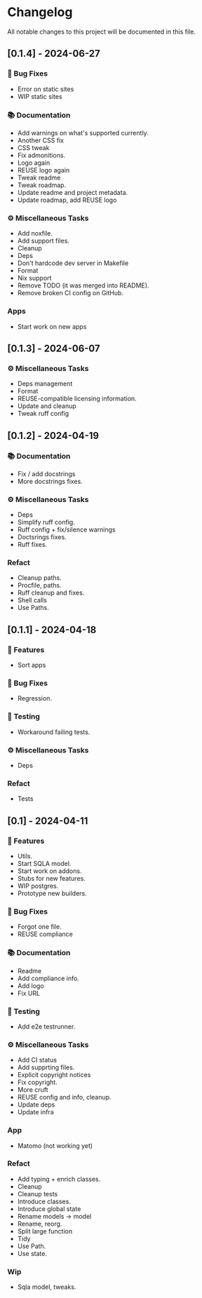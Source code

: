 # Changelog

All notable changes to this project will be documented in this file.

## [0.1.4] - 2024-06-27

### 🐛 Bug Fixes

- Error on static sites
- WIP static sites

### 📚 Documentation

- Add warnings on what's supported currently.
- Another CSS fix
- CSS tweak
- Fix admonitions.
- Logo again
- REUSE logo again
- Tweak readme
- Tweak roadmap.
- Update readme and project metadata.
- Update roadmap, add REUSE logo

### ⚙️ Miscellaneous Tasks

- Add noxfile.
- Add support files.
- Cleanup
- Deps
- Don't hardcode dev server in Makefile
- Format
- Nix support
- Remove TODO (it was merged into README).
- Remove broken CI config on GitHub.

### Apps

- Start work on new apps

## [0.1.3] - 2024-06-07

### ⚙️ Miscellaneous Tasks

- Deps management
- Format
- REUSE-compatible licensing information.
- Update and cleanup
- Tweak ruff config

## [0.1.2] - 2024-04-19

### 📚 Documentation

- Fix / add docstrings
- More docstrings fixes.

### ⚙️ Miscellaneous Tasks

- Deps
- Simplify ruff config.
- Ruff config + fix/silence warnings
- Doctsrings fixes.
- Ruff fixes.

### Refact

- Cleanup paths.
- Procfile, paths.
- Ruff cleanup and fixes.
- Shell calls
- Use Paths.

## [0.1.1] - 2024-04-18

### 🚀 Features

- Sort apps

### 🐛 Bug Fixes

- Regression.

### 🧪 Testing

- Workaround failing tests.

### ⚙️ Miscellaneous Tasks

- Deps

### Refact

- Tests

## [0.1] - 2024-04-11

### 🚀 Features

- Utils.
- Start SQLA model.
- Start work on addons.
- Stubs for new features.
- WIP postgres.
- Prototype new builders.

### 🐛 Bug Fixes

- Forgot one file.
- REUSE compliance

### 📚 Documentation

- Readme
- Add compliance info.
- Add logo
- Fix URL

### 🧪 Testing

- Add e2e testrunner.

### ⚙️ Miscellaneous Tasks

- Add CI status
- Add supprting files.
- Explicit copyright notices
- Fix copyright.
- More cruft
- REUSE config and info, cleanup.
- Update deps
- Update infra

### App

- Matomo (not working yet)

### Refact

- Add typing + enrich classes.
- Cleanup
- Cleanup tests
- Introduce classes.
- Introduce global state
- Rename models -> model
- Rename, reorg.
- Split large function
- Tidy
- Use Path.
- Use state.

### Wip

- Sqla model, tweaks.

<!-- generated by git-cliff -->
